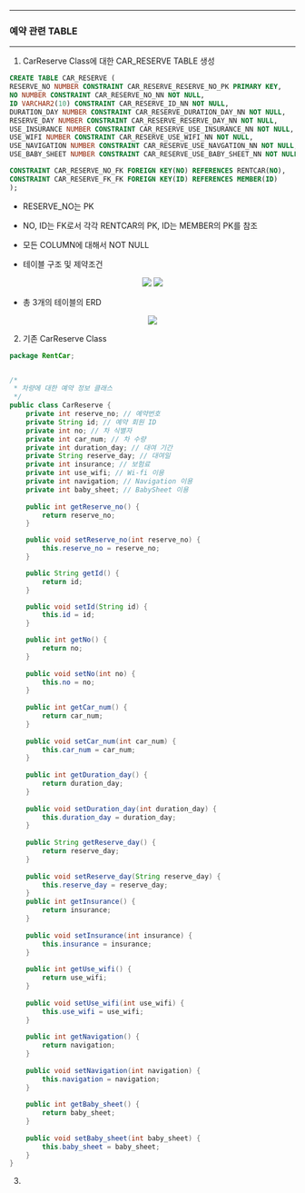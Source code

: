 -----
### 예약 관련 TABLE
-----
1. CarReserve Class에 대한 CAR_RESERVE TABLE 생성
   
```sql
CREATE TABLE CAR_RESERVE (
RESERVE_NO NUMBER CONSTRAINT CAR_RESERVE_RESERVE_NO_PK PRIMARY KEY,
NO NUMBER CONSTRAINT CAR_RESERVE_NO_NN NOT NULL,
ID VARCHAR2(10) CONSTRAINT CAR_RESERVE_ID_NN NOT NULL,
DURATION_DAY NUMBER CONSTRAINT CAR_RESERVE_DURATION_DAY_NN NOT NULL,
RESERVE_DAY NUMBER CONSTRAINT CAR_RESERVE_RESERVE_DAY_NN NOT NULL,
USE_INSURANCE NUMBER CONSTRAINT CAR_RESERVE_USE_INSURANCE_NN NOT NULL,
USE_WIFI NUMBER CONSTRAINT CAR_RESERVE_USE_WIFI_NN NOT NULL,
USE_NAVIGATION NUMBER CONSTRAINT CAR_RESERVE_USE_NAVGATION_NN NOT NULL,
USE_BABY_SHEET NUMBER CONSTRAINT CAR_RESERVE_USE_BABY_SHEET_NN NOT NULL,

CONSTRAINT CAR_RESERVE_NO_FK FOREIGN KEY(NO) REFERENCES RENTCAR(NO),
CONSTRAINT CAR_RESERVE_FK_FK FOREIGN KEY(ID) REFERENCES MEMBER(ID)
);
```
- RESERVE_NO는 PK
- NO, ID는 FK로서 각각 RENTCAR의 PK, ID는 MEMBER의 PK를 참조
- 모든 COLUMN에 대해서 NOT NULL

- 테이블 구조 및 제약조건
<div align = "center">
<img src = "https://github.com/sooyounghan/Web/assets/34672301/ba827e12-3b99-456e-b42d-6139e021b00e">
<img src = "https://github.com/sooyounghan/Web/assets/34672301/a9a4cce4-9b7c-496e-9ce2-5822e8653855">
</div>


- 총 3개의 테이블의 ERD
<div align = "center">
<img src = "https://github.com/sooyounghan/Web/assets/34672301/2d8fd3f6-1bac-47fa-9a5a-de07aac2db77">
</div>


2. 기존 CarReserve Class

```java
package RentCar;


/*
 * 차량에 대한 예약 정보 클래스
 */
public class CarReserve {
	private int reserve_no; // 예약번호
	private String id; // 예약 회원 ID
	private int no; // 차 식별자
	private int car_num; // 차 수량
	private int duration_day; // 대여 기간
	private String reserve_day; // 대여일
	private int insurance; // 보험료
	private int use_wifi; // Wi-fi 이용
	private int navigation; // Navigation 이용
	private int baby_sheet; // BabySheet 이용
	
	public int getReserve_no() {
		return reserve_no;
	}

	public void setReserve_no(int reserve_no) {
		this.reserve_no = reserve_no;
	}

	public String getId() {
		return id;
	}

	public void setId(String id) {
		this.id = id;
	}

	public int getNo() {
		return no;
	}
	
	public void setNo(int no) {
		this.no = no;
	}
	
	public int getCar_num() {
		return car_num;
	}
	
	public void setCar_num(int car_num) {
		this.car_num = car_num;
	}
	
	public int getDuration_day() {
		return duration_day;
	}
	
	public void setDuration_day(int duration_day) {
		this.duration_day = duration_day;
	}
	
	public String getReserve_day() {
		return reserve_day;
	}
	
	public void setReserve_day(String reserve_day) {
		this.reserve_day = reserve_day;
	}
	public int getInsurance() {
		return insurance;
	}
	
	public void setInsurance(int insurance) {
		this.insurance = insurance;
	}
	
	public int getUse_wifi() {
		return use_wifi;
	}
	
	public void setUse_wifi(int use_wifi) {
		this.use_wifi = use_wifi;
	}
	
	public int getNavigation() {
		return navigation;
	}
	
	public void setNavigation(int navigation) {
		this.navigation = navigation;
	}
	
	public int getBaby_sheet() {
		return baby_sheet;
	}
	
	public void setBaby_sheet(int baby_sheet) {
		this.baby_sheet = baby_sheet;
	}
}
```

3. 
